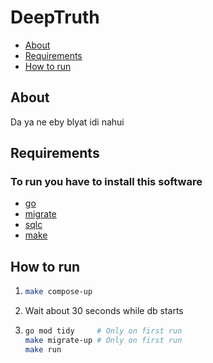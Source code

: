 # DeepTruth
- [About](#about)
- [Requirements](#requirements)
- [How to run](#how-to-run)

## About
Da ya ne eby blyat idi nahui

## Requirements
### To run you have to install this software
* [go](https://go.dev/)
* [migrate](https://github.com/golang-migrate/migrate)
* [sqlc](https://sqlc.dev/)
* [make](https://www.gnu.org/software/make/)

## How to run
1.
    ```bash
    make compose-up
    ```
1. Wait about 30 seconds while db starts
1.
    ```bash
    go mod tidy     # Only on first run
    make migrate-up # Only on first run
    make run
    ```
